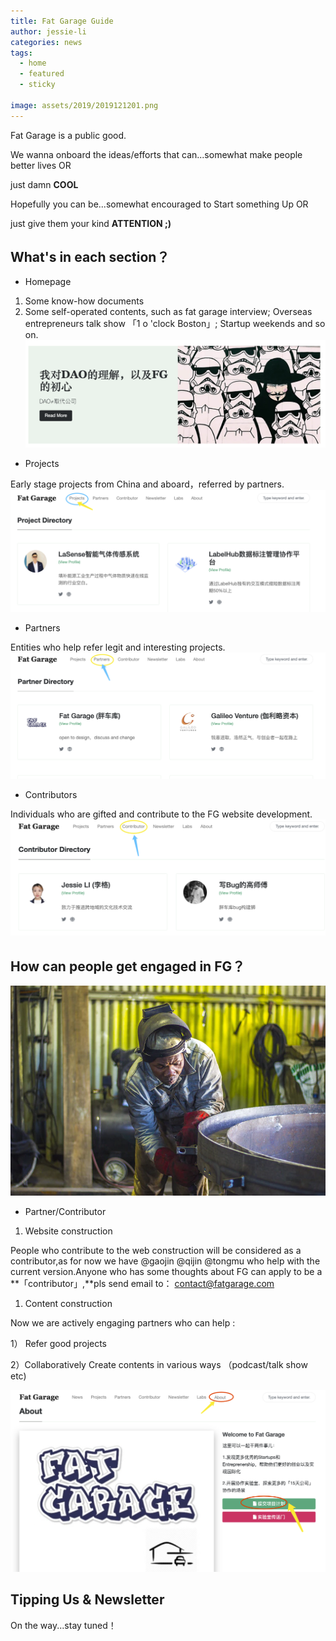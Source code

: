 ```yaml
---
title: Fat Garage Guide
author: jessie-li
categories: news
tags:
  - home
  - featured
  - sticky

image: assets/2019/2019121201.png
---
```

Fat Garage is a public good.

We wanna onboard the ideas/efforts that can...somewhat make people better lives OR 

just damn **COOL**

Hopefully you can be...somewhat encouraged to Start something Up OR

just give them your kind **ATTENTION ;)**

## What's in each section？
* Homepage 
1. Some know-how documents
1.  Some self-operated contents, such as fat garage interview; Overseas entrepreneurs talk show 「1 o 'clock Boston」;  Startup weekends and so on.
![walking](/assets/2019/2019121202.png)
* Projects 

Early stage projects from China and aboard，referred by partners.
![walking](/assets/2019/2019121203.png)
* Partners 

Entities who help refer legit and interesting projects.
![walking](/assets/2019/2019121204.png)
* Contributors 

Individuals who are gifted and contribute to the FG website development.
![walking](/assets/2019/2019121205.png)

## How can people get engaged in FG？
![walking](/assets/2019/2019121206.png)


* Partner/Contributor
1. Website construction 

People who contribute to the web construction will be considered as a contributor,as for now we have @gaojin @qijin @tongmu who help with the current version.Anyone who has some thoughts about FG can apply to be a **「contributor」,**pls send email to： contact@fatgarage.com


1. Content construction 

Now we are actively engaging partners who can help :

1） Refer good projects

2）Collaboratively Create contents in various ways （podcast/talk show etc)


![walking](/assets/2019/2019121207.png)
## Tipping Us & Newsletter 
On the way...stay tuned！

